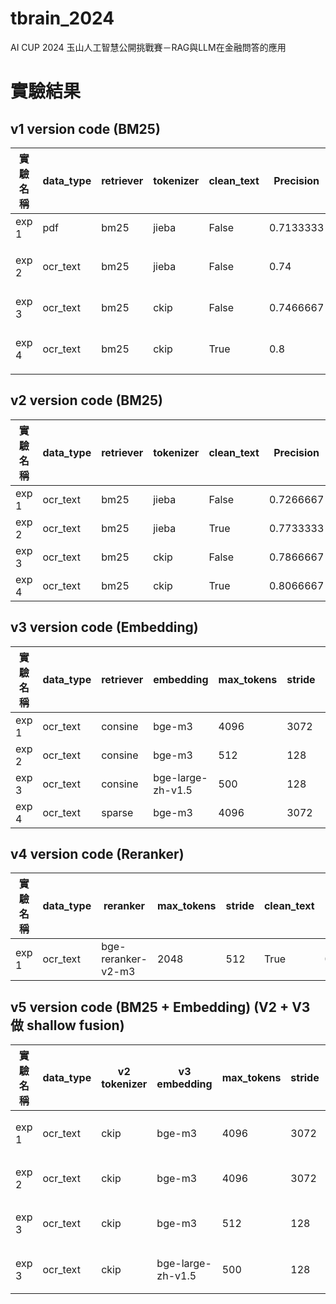 # tbrain_2024
AI CUP 2024 玉山人工智慧公開挑戰賽－RAG與LLM在金融問答的應用


# 實驗結果 
## v1 version code (BM25)      
| 實驗名稱 | data_type | retriever | tokenizer | clean_text | Precision  | 備註 |
|----------|-----------|-----------|-----------|------------|------|------|
| exp 1    | pdf  | bm25      | jieba      | False       | 0.7133333  |    baseline  |
| exp 2    | ocr_text  | bm25      | jieba      | False       | 0.74  |    圖像PDF做影像辨識 |
| exp 3    | ocr_text  | bm25      | ckip      | False       | 0.7466667  |    CKIP斷詞 |
| exp 4    | ocr_text  | bm25      | ckip      | True       | 0.8  |    CKIP斷詞+文字清理 |


## v2 version code (BM25)

| 實驗名稱 | data_type | retriever | tokenizer | clean_text | Precision  | 備註 |
|----------|-----------|-----------|-----------|------------|------|------|
| exp 1    | ocr_text  | bm25      | jieba      | False       | 0.7266667  |    --  |
| exp 2    | ocr_text  | bm25      | jieba      | True       | 0.7733333  |   --  |
| exp 3    | ocr_text  | bm25      | ckip      | False       | 0.7866667  |   --  |
| exp 4    | ocr_text  | bm25      | ckip      | True       | 0.8066667  |   --  |

## v3 version code (Embedding)

| 實驗名稱 | data_type | retriever | embedding | max_tokens | stride | clean_text | Precision  | 備註 |
|----------|-----------|-----------|-----------|------------|--------|------------|------|------|
| exp 1    | ocr_text  | consine      | bge-m3      | 4096       | 3072   | True       | 0.7533333  |    --  |
| exp 2    | ocr_text  | consine      | bge-m3      | 512       | 128   | True       | 0.7933333  |    --  |
| exp 3    | ocr_text  | consine      | bge-large-zh-v1.5      | 500       | 128   | True       | 0.8066667  |    --  |
| exp 4    | ocr_text  | sparse      | bge-m3      | 4096       | 3072   | True       | 0.7933333  |    --  |

## v4 version code (Reranker)

| 實驗名稱 | data_type | reranker | max_tokens | stride | clean_text | Precision  | 備註 |
|----------|-----------|-----------|------------|--------|------------|------|------|
| exp 1    | ocr_text  | bge-reranker-v2-m3   | 2048       | 512   | True       | 0.7933333  |    --  |

## v5 version code (BM25 + Embedding) (V2 + V3 做 shallow fusion)
| 實驗名稱 | data_type | v2 tokenizer | v3 embedding | max_tokens | stride | normalize | alpha | clean_text | Precision  | 備註 |
|----------|-----------|-----------|------------|--------|------------|------|------|------|------|------|
| exp 1    | ocr_text  | ckip   | bge-m3      | 4096       | 3072   | minmax   | 0.1   | True       | 0.8733333  |    alpha 0.1最佳  |
| exp 2    | ocr_text  | ckip   | bge-m3      | 4096       | 3072   | zscore   | 0.05   | True       | 0.86  |    alpha 0.05最佳  |
| exp 3    | ocr_text  | ckip   | bge-m3      | 512       | 128   | minmax   | 0.05   | True       | 0.8733333  |    alpha 0.1最佳  |
| exp 3    | ocr_text  | ckip   | bge-large-zh-v1.5      | 500       | 128   | minmax   | 0.1   | True       | 0.86  |    alpha 0.1最佳  |
